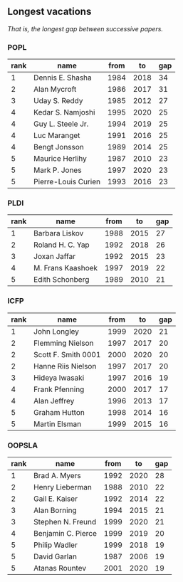 ## Longest vacations

_That is, the longest gap between successive papers._

### POPL

 rank |  name   | from | to | gap 
------|---------------------|-----------|----------|-----
1 | Dennis E. Shasha|  1984 | 2018 |  34
2 | Alan Mycroft|  1986 | 2017 |  31
3 | Uday S. Reddy   |  1985 | 2012 |  27
4 | Kedar S. Namjoshi   |  1995 | 2020 |  25
4 | Guy L. Steele Jr.   |  1994 | 2019 |  25
4 | Luc Maranget|  1991 | 2016 |  25
4 | Bengt Jonsson   |  1989 | 2014 |  25
5 | Maurice Herlihy |  1987 | 2010 |  23
5 | Mark P. Jones   |  1997 | 2020 |  23
5 | Pierre-Louis Curien |  1993 | 2016 |  23

### PLDI

 rank | name  | from | to | gap 
------|-------------------|-----------|----------|-----
1 | Barbara Liskov|  1988 | 2015 |  27
2 | Roland H. C. Yap  |  1992 | 2018 |  26
3 | Joxan Jaffar  |  1992 | 2015 |  23
4 | M. Frans Kaashoek |  1997 | 2019 |  22
5 | Edith Schonberg   |  1989 | 2010 |  21

### ICFP

 rank |      name       | from | to | gap 
------|---------------------|-----------|----------|-----
1 | John Longley|  1999 | 2020 |  21
2 | Flemming Nielson|  1997 | 2017 |  20
2 | Scott F. Smith 0001 |  2000 | 2020 |  20
2 | Hanne Riis Nielson  |  1997 | 2017 |  20
3 | Hideya Iwasaki  |  1997 | 2016 |  19
4 | Frank Pfenning  |  2000 | 2017 |  17
4 | Alan Jeffrey|  1996 | 2013 |  17
5 | Graham Hutton   |  1998 | 2014 |  16
5 | Martin Elsman   |  1999 | 2015 |  16

### OOPSLA

 rank |      name      | from | to | gap 
------|--------------------|-----------|----------|-----
1 | Brad A. Myers  |  1992 | 2020 |  28
2 | Henry Lieberman|  1988 | 2010 |  22
2 | Gail E. Kaiser |  1992 | 2014 |  22
3 | Alan Borning   |  1994 | 2015 |  21
3 | Stephen N. Freund  |  1999 | 2020 |  21
4 | Benjamin C. Pierce |  1999 | 2019 |  20
5 | Philip Wadler  |  1999 | 2018 |  19
5 | David Garlan   |  1987 | 2006 |  19
5 | Atanas Rountev |  2001 | 2020 |  19

